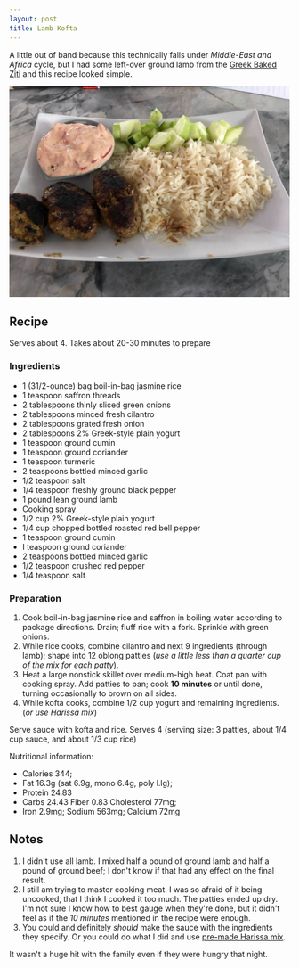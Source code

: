 ```yaml
---
layout: post
title: Lamb Kofta
---
```


A little out of band because this technically falls under
*Middle-East and Africa* cycle, but I had some left-over ground lamb
from the [Greek Baked Ziti](/greek_baked_ziti.html)
and this recipe looked simple.

![Lamb Kofta](/assets/2018-lamb_kofta.jpg)

## Recipe

Serves about 4. Takes about 20-30 minutes to prepare

### Ingredients

* 1 (31/2-ounce) bag boil-in-bag jasmine rice
* 1 teaspoon saffron threads
* 2 tablespoons thinly sliced green onions
* 2 tablespoons minced fresh cilantro
* 2 tablespoons grated fresh onion
* 2 tablespoons 2% Greek-style plain yogurt
* 1 teaspoon ground cumin
* 1 teaspoon ground coriander
* 1 teaspoon turmeric
* 2 teaspoons bottled minced garlic
* 1/2 teaspoon salt
* 1/4 teaspoon freshly ground black pepper
* 1 pound lean ground lamb
* Cooking spray
* 1/2 cup 2% Greek-style plain yogurt
* 1/4 cup chopped bottled roasted red bell pepper
* 1 teaspoon ground cumin
* I teaspoon ground coriander
* 2 teaspoons bottled minced garlic
* 1/2 teaspoon crushed red pepper
* 1/4 teaspoon salt

### Preparation

1. Cook boil-in-bag jasmine rice and saffron in boiling water according to package directions.
  Drain; fluff rice with a fork. Sprinkle with green onions. 
2. While rice cooks, combine cilantro and next 9 ingredients (through lamb);
   shape into 12 oblong patties (*use a little less than a quarter cup of the mix for each patty*).
3. Heat a large nonstick skillet over medium-high heat.
  Coat pan with cooking spray.
  Add patties to pan; cook **10 minutes** or until done, turning occasionally to brown on all sides.
4. While kofta cooks, combine 1/2 cup yogurt and remaining ingredients. (*or use Harissa mix*)

Serve sauce with kofta and rice. Serves 4 (serving size: 3 patties, about 1/4 cup sauce, and about 1/3 cup rice)

Nutritional information:

* Calories 344;
* Fat 16.3g (sat 6.9g, mono 6.4g, poly l.lg);
* Protein 24.83
* Carbs 24.43 Fiber 0.83 Cholesterol 77mg;
* Iron 2.9mg; Sodium 563mg; Calcium 72mg

## Notes

1. I didn't use all lamb. I mixed half a pound of ground lamb
   and half a pound of ground beef;
   I don't know if that had any effect on the final result.
2. I still am trying to master cooking meat.
   I was so afraid of it being uncooked, that I think
   I cooked it too much. The patties ended up dry.
   I'm not sure I know how to best gauge when they're done,
   but it didn't feel as if the *10 minutes* mentioned
   in the recipe were enough.
3. You could and definitely *should* make the sauce with
   the ingredients they specify.
   Or you could do what I did and use
   [pre-made Harissa mix](https://www.amazon.com/gp/product/B005WDVR0W/).

It wasn't a huge hit with the family even if they were hungry
that night.